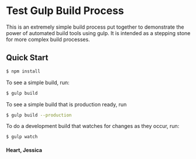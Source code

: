 # Test Gulp Build Process

This is an extremely simple build process put together to demonstrate the power of automated build tools using gulp. It is intended as a stepping stone for more complex build processes.

## Quick Start

```bash
$ npm install
```

To see a simple build, run:
```bash
$ gulp build
```

To see a simple build that is production ready, run
```bash
$ gulp build --production
```

To do a development build that watches for changes as they occur, run:
```bash
$ gulp watch
```

#### Heart, Jessica